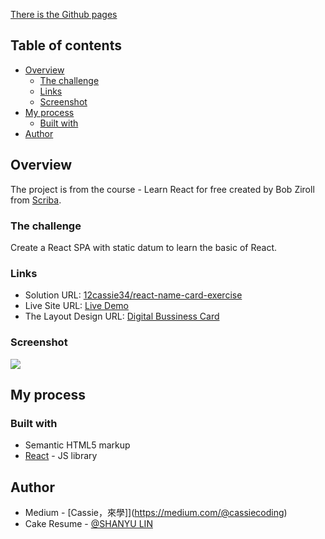 [There is the Github pages](https://12cassie34.github.io/react-name-card-exercise/) 

## Table of contents

- [Overview](#overview)
  - [The challenge](#the-challenge)
  - [Links](#links)
  - [Screenshot](#screenshot)
- [My process](#my-process)
  - [Built with](#built-with)
- [Author](#author)

## Overview
The project is from the course - Learn React for free created by Bob Ziroll from [Scriba](https://scrimba.com/).

### The challenge
Create a React SPA with static datum to learn the basic of React.

### Links

- Solution URL: [12cassie34/react-name-card-exercise](https://github.com/12cassie34/react-name-card-exercise)
- Live Site URL: [Live Demo](https://12cassie34.github.io/react-name-card-exercise/)
- The Layout Design URL: [Digital Bussiness Card](https://www.figma.com/file/4ctPLUvIn5b5Ep6YPOZWWd/Digital-Business-Card?node-id=0%3A1)

### Screenshot

![](https://i.imgur.com/fSGegDz.png)


## My process

### Built with

- Semantic HTML5 markup
- [React](https://reactjs.org/) - JS library

## Author

- Medium - [Cassie，來學]](https://medium.com/@cassiecoding)
- Cake Resume - [@SHANYU LIN](https://www.cakeresume.com/me/shanyu-lin)
